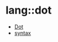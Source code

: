 # lang::dot


   * [Dot](/docs/Library/lang/dot/Dot.md)
   * [syntax](/docs/Library/lang/dot/syntax)
